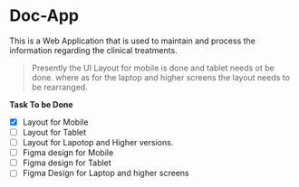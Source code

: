 # Doc-App
This is a Web Application that is used to maintain and process the information regarding the clinical treatments.
>Presently the UI Layout for mobile is done and tablet needs ot be done. where as for the laptop and higher screens the layout needs to be rearranged.

**Task To be Done**
- [x] Layout for Mobile
- [ ] Layout for Tablet
- [ ] Layout for Lapotop and Higher versions.
- [ ] Figma design for Mobile
- [ ] Figma design for Tablet
- [ ] Figma Design for Laptop and higher screens
